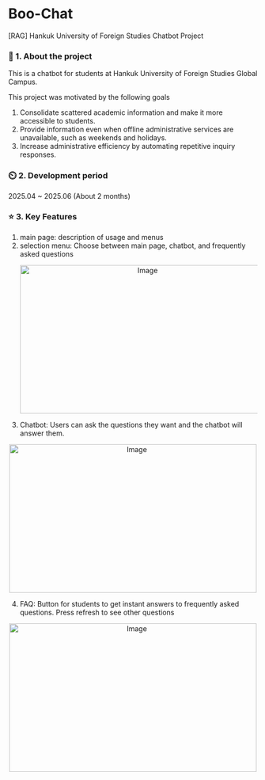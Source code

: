 # Boo-Chat
[RAG] Hankuk University of Foreign Studies Chatbot Project

### 📝 1. About the project
This is a chatbot for students at Hankuk University of Foreign Studies Global Campus.  

This project was motivated by the following goals  
1. Consolidate scattered academic information and make it more accessible to students.  
2. Provide information even when offline administrative services are unavailable, such as weekends and holidays.  
3. Increase administrative efficiency by automating repetitive inquiry responses.

### :timer_clock: 2. Development period
2025.04 ~ 2025.06 (About 2 months)

### ⭐ 3. Key Features
1. main page: description of usage and menus
2. selection menu: Choose between main page, chatbot, and frequently asked questions
   <p align="center">
   <img width="500" height="300" alt="Image" src="https://github.com/user-attachments/assets/cf395cc9-bac2-4fce-9f62-1d9599ef3d8c" />
</p>  

3. Chatbot: Users can ask the questions they want and the chatbot will answer them.
<p align="center">
  <img width="500" height="300" alt="Image" src="https://github.com/user-attachments/assets/56d79071-55e2-4346-8a9e-963722533427" />
</p>  

4. FAQ: Button for students to get instant answers to frequently asked questions. Press refresh to see other questions  
<p align="center">
  <img width="500" height="300" alt="Image" src="https://github.com/user-attachments/assets/93eb5e4a-4f21-427f-9af3-37e9bdc5ceed" />
</p>

